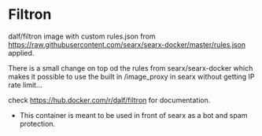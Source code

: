 # Filtron

dalf/filtron image with custom rules.json from https://raw.githubusercontent.com/searx/searx-docker/master/rules.json applied.

There is a small change on top od the rules from searx/searx-docker which makes it possible to use the built in /image_proxy in searx without getting IP rate limit...

check https://hub.docker.com/r/dalf/filtron for documentation.

* This container is meant to be used in front of searx as a bot and spam protection.
